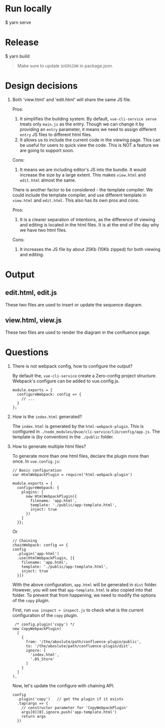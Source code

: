 # Run locally
$ yarn serve

# Release
$ yarn build

> Make sure to update `$VERSION` in package.json.

# Design decisions

1. Both 'view.html' and 'edit.html' will share the same JS file.

    Pros:
    1. It simplifies the building system. By default, 
    `vue-cli-service serve` treats only `main.js` as the entry.
    Though we can change it by providing an `entry` parameter, 
    it means we need to assign different `entry` JS files to
    different html files.
    2. It allows us to include the current code in the viewing 
    page. This can be useful for users to quick view the code.
    This is NOT a feature we are going to support soon.
    
    Cons:
    1. It means we are including editor's JS into the bundle. It
    would increase the size by a large extent. This makes `view.html`
    and `edit.html` almost the same.
    
    There is another factor to be considered - the template compiler.
    We could include the template compiler, and use different template
    in `view.html` and `edit.html`. This also has its own pros and cons.
    
    Pros:
    1. It is a clearer separation of intentions, as the difference of 
    viewing and editing is located in the html files. It is at the end
    of the day why we have two html files.
    
    Cons:
    1. It increases the JS file by about 25Kb (10Kb zipped) for both
    viewing and editing.

# Output
## edit.html, edit.js
These two files are used to insert or update the sequence diagram. 
  
## view.html, view.js
These two files are used to render the diagram in the confluence page.

# Questions

1. There is not webpack config, how to configure the output?
    
    By default the, `vue-cli-service` create a Zero-config project structure. 
    Webpack's configure can be added to vue.config.js.
    ````
    module.exports = {
      configureWebpack: config => {
        // ...
      }
    };
    ````
2. How is the `index.html` generated?

    The `index.html` is generated by the `html-webpack-plugin`. This is
    configured in `./node_modules/@vue/cli-service/lib/config/app.js`.
    The template is (by convention) in the `./public` folder.
    
3. How to generate multiple html files?

    To generate more than one html files, declare the plugin more than once.
    In `vue.config.js`:
    ````
    // Basic configuration
    var HtmlWebpackPlugin = require('html-webpack-plugin')
    
    module.exports = {
      configureWebpack: {
        plugins: [
          new HtmlWebpackPlugin({
            filename: 'app.html',
            template: './public/app-template.html',
            inject: true
          })
        ]
      }};
    ````
    Or
    ````
    // Chaining
    chainWebpack: config => {
    config
      .plugin('app-html')
      .use(HtmlWebpackPlugin, [{
        filename: 'app.html',
        template: './public/app-template.html',
        inject: true
      }])
    ````
    With the above configuration, `app.html` will be generated in `dist` folder. However, you
    will see that `app-template.html` is also copied into that folder. To prevent that from
    happening, we need to modify the options of the `copy` plugin.
    
    First, run `vue inspect > inspect.js` to check what is the current configuration of the 
    `copy` plugin.
    ````
     /* config.plugin('copy') */
    new CopyWebpackPlugin(
      [
        {
          from: '/the/aboslute/path/confluence-plugin/public',
          to: '/the/aboslute/path/confluence-plugin/dist',
          ignore: [
            'index.html',
            '.DS_Store'
          ]
        }
      ]
    ),
    ````
    Now, let's update the configure with chaining API.
    ````
    config
      .plugin('copy')   // get the plugin if it exists
      .tap(args => {
        // constructor parameter for 'CopyWebpackPlugin'
        args[0][0].ignore.push('app-template.html')
        return args
      })
    ````